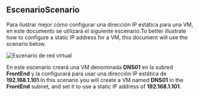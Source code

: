 ## <a name="scenario"></a><span data-ttu-id="5dfd3-101">Escenario</span><span class="sxs-lookup"><span data-stu-id="5dfd3-101">Scenario</span></span>
<span data-ttu-id="5dfd3-102">Para ilustrar mejor cómo configurar una dirección IP estática para una VM, en este documento se utilizará el siguiente escenario.</span><span class="sxs-lookup"><span data-stu-id="5dfd3-102">To better illustrate how to configure a static IP address for a VM, this document will use the scenario below.</span></span>

![Escenario de red virtual](./media/virtual-networks-static-ip-scenario-include/static-ip-scenario.png)

<span data-ttu-id="5dfd3-104">En este escenario creará una VM denominada **DNS01** en la subred **FrontEnd** y la configurará para usar una dirección IP estática de **192.168.1.101**.</span><span class="sxs-lookup"><span data-stu-id="5dfd3-104">In this scenario you will create a VM named **DNS01** in the **FrontEnd** subnet, and set it to use a static IP address of **192.168.1.101**.</span></span>

